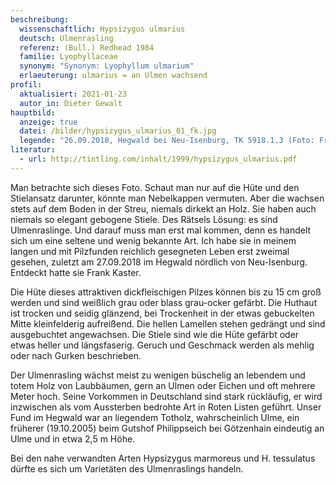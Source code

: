 ```yaml
---
beschreibung:
  wissenschaftlich: Hypsizygus ulmarius
  deutsch: Ulmenrasling
  referenz: (Bull.) Redhead 1984
  familie: Lyophyllaceae
  synonym: "Synonym: Lyophyllum ulmarium"
  erlaeuterung: ulmarius = an Ulmen wachsend
profil:
  aktualisiert: 2021-01-23
  autor_in: Dieter Gewalt
hauptbild:
  anzeige: true
  datei: /bilder/hypsizygus_ulmarius_01_fk.jpg
  legende: "26.09.2018, Hegwald bei Neu-Isenburg, TK 5918.1.3 (Foto: Frank Kaster)"
literatur:
  - url: http://tintling.com/inhalt/1999/hypsizygus_ulmarius.pdf
---
```

Man betrachte sich dieses Foto. Schaut man nur auf die Hüte und den Stielansatz darunter, könnte man Nebelkappen vermuten. Aber die wachsen stets auf dem Boden in der Streu, niemals dirkekt an Holz. Sie haben auch niemals so elegant gebogene Stiele. Des Rätsels Lösung: es sind Ulmenraslinge. Und darauf muss man erst mal kommen, denn es handelt sich um eine seltene und wenig bekannte Art. Ich habe sie in meinem langen und mit Pilzfunden reichlich gesegneten Leben erst zweimal gesehen, zuletzt am 27.09.2018 im Hegwald nördlich von Neu-Isenburg. Entdeckt hatte sie Frank Kaster.

Die Hüte dieses attraktiven dickfleischigen Pilzes können bis zu 15 cm groß werden und sind weißlich grau oder blass grau-ocker gefärbt. Die Huthaut ist trocken und seidig glänzend, bei Trockenheit in der etwas gebuckelten Mitte kleinfelderig aufreißend. Die hellen Lamellen stehen gedrängt und sind ausgebuchtet angewachsen. Die Stiele sind wie die Hüte gefärbt oder etwas heller und längsfaserig. Geruch und Geschmack werden als mehlig oder nach Gurken beschrieben.

Der Ulmenrasling wächst meist zu wenigen büschelig an lebendem und totem Holz von Laubbäumen, gern an Ulmen oder Eichen und oft mehrere Meter hoch. Seine Vorkommen in Deutschland sind stark rückläufig, er wird inzwischen als vom Aussterben bedrohte Art in Roten Listen geführt. Unser Fund im Hegwald war an liegendem Totholz, wahrscheinlich Ulme, ein früherer (19.10.2005) beim Gutshof Philippseich bei Götzenhain eindeutig an Ulme und in etwa 2,5 m Höhe.

Bei den nahe verwandten Arten Hypsizygus marmoreus und H. tessulatus dürfte es sich um Varietäten des Ulmenraslings handeln.
